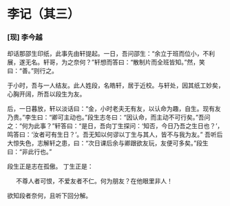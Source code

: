 # **李记**（其三）
### [现] 李今越

却话那邵生印纸，此事先由轩提起。一日，吾问邵生：“余立于班而位小，不利展，遂无名。轩哥，为之奈何？”轩想而答曰：“散制片而全班皆知。”然，笑曰：“善。”则行之。

于小时，吾与一人结友。此人姓段，名皓轩，居于近校。与轩处，因其纸工妙矣，心胸开阔，所吾以段生为友。

后，一日暮放，轩以淡话曰：“金，小时老夫无有友，以认命为趣，自生。现有友乃贵。”李生曰：“卿可主动也。”段生志冬曰：“因认命，而主动不可行矣。”吾问之：“何为此事？”轩答曰：“是日，吾向丁生探问：‘知否，今日乃吾之生日也？’，鸣答曰：‘汝者可有生日？’。吾无知以何谬以丁生与其人，皆不与我为友。”
吾听后大惊失色，志解轩之患，曰：“次日课后余与卿跟欲友玩，友便可多矣。”段生曰：“非此行也。”

段生正是志在孤傲。
丁生正是：

⠀⠀不尊人者可恨，不爱友者不仁。何为朋友？在他眼里非人！

欲知段者奈何，且听下回分解。
